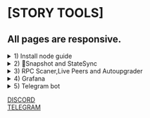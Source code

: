 # [STORY TOOLS]

## All pages are responsive.

<details>
  <summary>1) Install node guide</summary>
  [Manual and Auto Installation](https://snapshots.tarabukin.work/installation.html)  <br>
  The page has copy buttons, automatic replacement of Story and Geth ports, automatic replacement of service names.   
  Fresh peers are loading

  ![install guide](https://raw.githubusercontent.com/tarabukinivan/story_files/refs/heads/main/images/installstory.png)
  
</details>

<details>
  <summary>2) 🔗Snapshot and StateSync</summary>
[Snap and State](https://snapshots.tarabukin.work/)  
  
The snapshot is updated every 15 hours. <br>
It has a counter for the next update, the height of the snapshot and the time of the snapshot. The service has an automatic change of the service name

![Snap and State](https://raw.githubusercontent.com/tarabukinivan/story_files/refs/heads/main/images/snapshot4.png)

</details>

<details>
  <summary>3) RPC Scaner,Live Peers and Autoupgrader</summary>
[RPC Scaner and Live Peers](https://snapshots.tarabukin.work/tools.html)  

RPC and peers are updated every 5 hours. <br>The script requires you to input the height and the update version. It creates an automatic update script to be executed once the specified height is reached.


  
![RPC Scaner](https://raw.githubusercontent.com/tarabukinivan/story_files/refs/heads/main/images/rpcscaner.png)

</details>

<details>
  <summary>4) Grafana</summary>
Instructions for installing the Grafana monitoring and alerting system. Dashboard made specifically for Story. Compares block height with API block, Network information, Checks synchronization, jail, etc. Sends notification to Telegram 
  
[Grafana Instruction](https://github.com/tarabukinivan/story_files/blob/main/grafana_install_guide.md)   

[Demo:](https://grafana.tarabukin.work/)  
  
![grafana](https://raw.githubusercontent.com/tarabukinivan/story_files/refs/heads/main/images/grafana4.png)

</details>

<details>
  <summary>5) Telegram bot </summary>
The bot monitors the operation of the RPC, the number of peers for Story and Geth.
It checks the Story API. If the API is operational, the command '/storyapiinfo' becomes available, which displays the network height, the total number of validators, the number of active validators, and some network parameters. It compares the node height with the API height. If the node height lags by 300 blocks, it sends a notification to the chat.<br>  
When the proposal comes out, I will add tracking of the proposal and voting from the bot.

Available commands:
 * /status - displays full information about the RPC.
 * /df - displays information about HDD.
 * /free - displays information about RAM.
 * /peers - information about Story and Geth peers.
 * /infoval - validator info
 * /nodeheight - the height of the node.
 * /storyapiinfo - network information from the Story API.
 * /last10blockinfo - information about signing the last 10 blocks.
 * /mute - temporarily disable monitoring, for example during an update or temporarily exit the active set
 * /unmute - enable monitoring
 * /logs - last 30 line log

[Install guide](https://github.com/tarabukinivan/storybot)

Video instruction https://youtu.be/dLL5FUvFi28

Demo: [@story_network_bot](https://t.me/story_network_bot)

![bot](https://raw.githubusercontent.com/tarabukinivan/story_files/refs/heads/main/images/storybot.png)

</details>

[DISCORD](https://discordapp.com/users/810477748614332437) \
[TELEGRAM](https://t.me/tarabukinivan)
